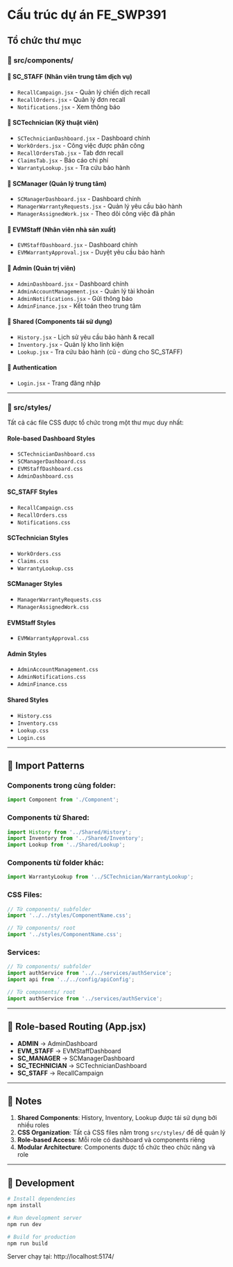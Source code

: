 # Cấu trúc dự án FE_SWP391

## Tổ chức thư mục

### 📁 src/components/

#### 🔵 SC_STAFF (Nhân viên trung tâm dịch vụ)
- `RecallCampaign.jsx` - Quản lý chiến dịch recall
- `RecallOrders.jsx` - Quản lý đơn recall
- `Notifications.jsx` - Xem thông báo

#### 🔵 SCTechnician (Kỹ thuật viên)
- `SCTechnicianDashboard.jsx` - Dashboard chính
- `WorkOrders.jsx` - Công việc được phân công
- `RecallOrdersTab.jsx` - Tab đơn recall
- `ClaimsTab.jsx` - Báo cáo chi phí
- `WarrantyLookup.jsx` - Tra cứu bảo hành

#### 🔵 SCManager (Quản lý trung tâm)
- `SCManagerDashboard.jsx` - Dashboard chính
- `ManagerWarrantyRequests.jsx` - Quản lý yêu cầu bảo hành
- `ManagerAssignedWork.jsx` - Theo dõi công việc đã phân

#### 🔵 EVMStaff (Nhân viên nhà sản xuất)
- `EVMStaffDashboard.jsx` - Dashboard chính
- `EVMWarrantyApproval.jsx` - Duyệt yêu cầu bảo hành

#### 🔵 Admin (Quản trị viên)
- `AdminDashboard.jsx` - Dashboard chính
- `AdminAccountManagement.jsx` - Quản lý tài khoản
- `AdminNotifications.jsx` - Gửi thông báo
- `AdminFinance.jsx` - Kết toán theo trung tâm

#### 🔄 Shared (Components tái sử dụng)
- `History.jsx` - Lịch sử yêu cầu bảo hành & recall
- `Inventory.jsx` - Quản lý kho linh kiện
- `Lookup.jsx` - Tra cứu bảo hành (cũ - dùng cho SC_STAFF)

#### 🔐 Authentication
- `Login.jsx` - Trang đăng nhập

---

### 📁 src/styles/

Tất cả các file CSS được tổ chức trong một thư mục duy nhất:

#### Role-based Dashboard Styles
- `SCTechnicianDashboard.css`
- `SCManagerDashboard.css`
- `EVMStaffDashboard.css`
- `AdminDashboard.css`

#### SC_STAFF Styles
- `RecallCampaign.css`
- `RecallOrders.css`
- `Notifications.css`

#### SCTechnician Styles
- `WorkOrders.css`
- `Claims.css`
- `WarrantyLookup.css`

#### SCManager Styles
- `ManagerWarrantyRequests.css`
- `ManagerAssignedWork.css`

#### EVMStaff Styles
- `EVMWarrantyApproval.css`

#### Admin Styles
- `AdminAccountManagement.css`
- `AdminNotifications.css`
- `AdminFinance.css`

#### Shared Styles
- `History.css`
- `Inventory.css`
- `Lookup.css`
- `Login.css`

---

## 🔄 Import Patterns

### Components trong cùng folder:
```jsx
import Component from './Component';
```

### Components từ Shared:
```jsx
import History from '../Shared/History';
import Inventory from '../Shared/Inventory';
import Lookup from '../Shared/Lookup';
```

### Components từ folder khác:
```jsx
import WarrantyLookup from '../SCTechnician/WarrantyLookup';
```

### CSS Files:
```jsx
// Từ components/ subfolder
import '../../styles/ComponentName.css';

// Từ components/ root
import '../styles/ComponentName.css';
```

### Services:
```jsx
// Từ components/ subfolder
import authService from '../../services/authService';
import api from '../../config/apiConfig';

// Từ components/ root
import authService from '../services/authService';
```

---

## 🎯 Role-based Routing (App.jsx)

- **ADMIN** → AdminDashboard
- **EVM_STAFF** → EVMStaffDashboard
- **SC_MANAGER** → SCManagerDashboard
- **SC_TECHNICIAN** → SCTechnicianDashboard
- **SC_STAFF** → RecallCampaign

---

## 📝 Notes

1. **Shared Components**: History, Inventory, Lookup được tái sử dụng bởi nhiều roles
2. **CSS Organization**: Tất cả CSS files nằm trong `src/styles/` để dễ quản lý
3. **Role-based Access**: Mỗi role có dashboard và components riêng
4. **Modular Architecture**: Components được tổ chức theo chức năng và role

---

## 🚀 Development

```bash
# Install dependencies
npm install

# Run development server
npm run dev

# Build for production
npm run build
```

Server chạy tại: http://localhost:5174/
